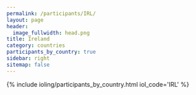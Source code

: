 ```yaml
---
permalink: /participants/IRL/
layout: page
header:
  image_fullwidth: head.png
title: Ireland
category: countries
participants_by_country: true
sidebar: right
sitemap: false
---
```


{% include ioling/participants_by_country.html iol_code='IRL' %}